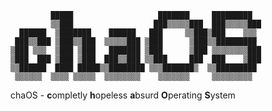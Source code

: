 ```
         █████                   ███████     █████████ 
         ▒▒███                  ███▒▒▒▒▒███  ███▒▒▒▒▒███
  ██████  ▒███████    ██████   ███     ▒▒███▒███    ▒▒▒ 
 ███▒▒███ ▒███▒▒███  ▒▒▒▒▒███ ▒███      ▒███▒▒█████████ 
▒███ ▒▒▒  ▒███ ▒███   ███████ ▒███      ▒███ ▒▒▒▒▒▒▒▒███
▒███  ███ ▒███ ▒███  ███▒▒███ ▒▒███     ███  ███    ▒███
▒▒██████  ████ █████▒▒████████ ▒▒▒███████▒  ▒▒█████████ 
 ▒▒▒▒▒▒  ▒▒▒▒ ▒▒▒▒▒  ▒▒▒▒▒▒▒▒    ▒▒▒▒▒▒▒     ▒▒▒▒▒▒▒▒▒  
```                                                     
                                                        
chaOS - **c**ompletly **h**opeless **a**bsurd **O**perating **S**ystem 
